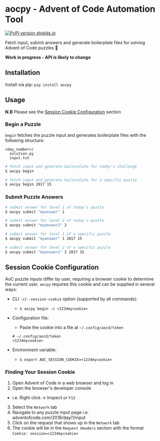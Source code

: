 # aocpy - Advent of Code Automation Tool

[![PyPI version shields.io](https://img.shields.io/pypi/v/aocpy.svg)](https://pypi.python.org/pypi/aocpy/)

Fetch input, submit answers and generate boilerplate files for solving Advent of Code puzzles :christmas_tree:

**Work in progress - API is likely to change**

## Installation

Install via pip:
`pip install aocpy`

## Usage

**N.B** Please see the [Session Cookie Configuration](#session-cookie-configuration) section

### Begin a Puzzle

`begin` fetches the puzzle input and generates boilerplate files with the following structure:

```
<day_number>/
  solution.py
  input.txt
```

```bash
# fetch input and generate boilerplate for today's challenge
$ aocpy begin

# fetch input and generate boilerplate for a specific puzzle
$ aocpy begin 2017 15
```

### Submit Puzzle Answers

```bash
# submit answer for level 1 of today's puzzle
$ aocpy submit "myanswer" 1

# submit answer for level 2 of today's puzzle
$ aocpy submit "myanswer2" 2

# submit answer for level 1 of a specific puzzle
$ aocpy submit "myanswer" 1 2017 15

# submit answer for level 2 of a specific puzzle
$ aocpy submit "myanswer2" 2 2017 15
```

## Session Cookie Configuration

AoC puzzle inputs differ by user, requiring a browser cookie to determine the current user. `aocpy` requires this cookie and can be supplied in several ways:

- CLI `-c`/`--session-cookie` option (supported by all commands):
  - `$ aocpy begin -c <1234mycookie>`
- Configuration file:
  - Paste the cookie into a file at `~/.config/aocd/token`
  ```
  # ~/.config/aocd/token
  <1234mycookie>
  ```
- Environment variable:

  - `$ export AOC_SESSION_COOKIE=<1234mycookie>`

### Finding Your Session Cookie

1. Open Advent of Code in a web browser and log in
2. Open the browser's developer console

- i.e. Right click -> Inspect or `F12`

3. Select the `Network` tab
4. Navigate to any puzzle input page i.e. adventofcode.com/2018/day/1/input
5. Click on the request that shows up in the `Network` tab
6. The cookie will be in the `Request Headers` section with the format `Cookie: session=<1234mycookie>`
